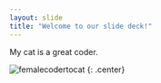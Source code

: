 ```yaml
---
layout: slide
title: "Welcome to our slide deck!"
---
```


My cat is a great coder.

![femalecodertocat](https://octodex.github.com/images/femalecodertocat.png)
{: .center}
